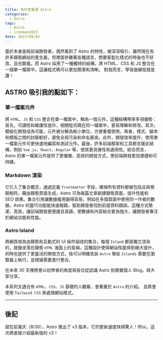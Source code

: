 ```yaml
---
title: 為什麼會選 Astro
categories:
  - Astro
tags:
  - Astro
  - ironman2023
date: 2023/09/02
---
```


基於本身是純前端開發者，偶然看到了 Astro 的特性，被深深吸引，雖然現在有許多靜態網站的產生器，但裡面參雜著各種語言，想要客製化樣式的時後也不好改，且也繁複。而 Astro 採用了一種獨特的結構，將 HTML、CSS 和 JS 整合在一個單一檔案中。這讓程式碼可以更加簡潔和清晰。
對我而言，學習曲線低就是讚！

## ASTRO 吸引我的點如下：

### 單一檔案元件

將 `HTML`、`JS` 和 `CSS` 整合在單一檔案中，稱為一個元件。這種結構帶來多項優勢：首先，可讀性和維護性提升，相關程式碼在同一檔案中，更易理解和修改。其次，模組化開發成為可能，元件被分解為較小單位，方便重複使用。再者，樣式、腳本和模板之間的封裝較好，避免全局污染和命名衝突。此外，開發效率提升，使用單一檔案元件可更快速地編寫和測試元件。最後，許多前端框架和工具都支援此結構，例如 `Vue.js`、`React`、`Angular` 等，使其更具彈性和適用性。綜合而言，Astro 的單一檔案元件提供了更優雅、高效的開發方式，使前端開發更加便捷和可持續。

### Markdown 渲染

它引入了集合概念，通過定義 `frontmatter` 字段，確保所有資料都被包括且與預期相符。藉由靜態頁面生成，Astro 可為每篇文章創建靜態頁面，提升性能和 SEO 效果。集合引用讓數據複用變得容易，例如在多個頁面中使用同一作者的數據。Astro 的靈巧功能能快速報錯，幫助開發者找到前提資料錯誤。這種方式簡潔、高效，讓前端開發更便捷且易讀，使數據和內容結合更為強大，讓開發者專注於網站功能和性能。

### Astro Island

將網頁視為由靜態和互動式的 UI 組件組成的集合，每個 `Island` 都是獨立渲染的，就像坐落在靜態 `HTML` 海面上的島嶼。這種設計使得網站性能得到極大提升，同時也提供了更靈活的開發方式，我可以明確告訴 `Astro` 哪些 `Islands` 需要在瀏覽器上執行，並根據需要進行整合。

在未來 30 天裡將會以初學者的角度與各位從認識 Astro 到建置個人 Blog，與大家分享。

本系列文適合有 `HTML`、`CSS`、`JS` 基礎的人觀看，會著重於 `Astro` 的介紹。
且將會使用 `Tailwind CSS` 來處理網站樣式。

---

## 後記

就在前幾天（8/30），Astro 推出了 v3 版本，它的更新速度快得驚人！所以，這次將直接介紹最新版的 v3！
